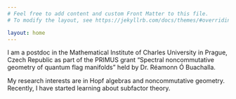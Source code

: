 ```yaml
---
# Feel free to add content and custom Front Matter to this file.
# To modify the layout, see https://jekyllrb.com/docs/themes/#overriding-theme-defaults

layout: home
---
```


I am a postdoc in the Mathematical Institute of Charles University in Prague, Czech Republic as part of the PRIMUS grant “Spectral noncommutative geometry of quantum flag manifolds” held by Dr. R&eacute;amonn &Oacute; Buachalla.

My research interests are in Hopf algebras and noncommutative geometry. Recently, I have started learning about subfactor theory.